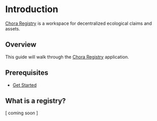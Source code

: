 # Introduction

[Chora Registry](https://registry.chora.io) is a workspace for decentralized ecological claims and assets.

## Overview

This guide will walk through the [Chora Registry](https://registry.chora.io) application.

## Prerequisites

- [Get Started](../get-started)

## What is a registry?

[ coming soon ]
